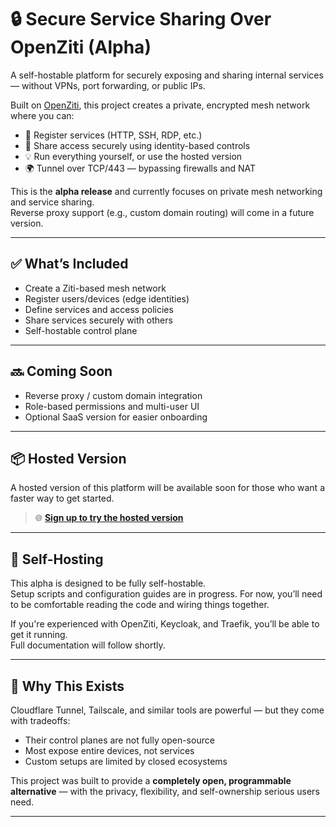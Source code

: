 # 🔒 Secure Service Sharing Over OpenZiti (Alpha)

A self-hostable platform for securely exposing and sharing internal services — without VPNs, port forwarding, or public IPs.

Built on [OpenZiti](https://openziti.io), this project creates a private, encrypted mesh network where you can:

- 🧱 Register services (HTTP, SSH, RDP, etc.)
- 🔐 Share access securely using identity-based controls
- 💡 Run everything yourself, or use the hosted version
- 🌍 Tunnel over TCP/443 — bypassing firewalls and NAT

This is the **alpha release** and currently focuses on private mesh networking and service sharing.  
Reverse proxy support (e.g., custom domain routing) will come in a future version.

---

## ✅ What’s Included

- Create a Ziti-based mesh network
- Register users/devices (edge identities)
- Define services and access policies
- Share services securely with others
- Self-hostable control plane

---

## 🔜 Coming Soon

- Reverse proxy / custom domain integration
- Role-based permissions and multi-user UI
- Optional SaaS version for easier onboarding

---

## 📦 Hosted Version

A hosted version of this platform will be available soon for those who want a faster way to get started.

> 🌐 **[Sign up to try the hosted version](https://tunnl.app)**

---

## 🧪 Self-Hosting

This alpha is designed to be fully self-hostable.  
Setup scripts and configuration guides are in progress. For now, you’ll need to be comfortable reading the code and wiring things together.

If you're experienced with OpenZiti, Keycloak, and Traefik, you’ll be able to get it running.  
Full documentation will follow shortly.

---

## 💬 Why This Exists

Cloudflare Tunnel, Tailscale, and similar tools are powerful — but they come with tradeoffs:

- Their control planes are not fully open-source
- Most expose entire devices, not services
- Custom setups are limited by closed ecosystems

This project was built to provide a **completely open, programmable alternative** — with the privacy, flexibility, and self-ownership serious users need.

---
